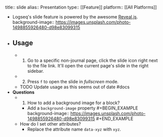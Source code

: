 title:: slide
alias:: Presentation
type:: [[Feature]]
platform:: [[All Platforms]]

- Logseq's slide feature is powered by the awesome [Reveal.js](https://revealjs.com/).
  background-image:: https://images.unsplash.com/photo-1498855926480-d98e83099315
- ## Usage
	- 1. Go to a specific non-journal page, click the slide icon right next to the file link.
	  It'll open the current page's slide in the right sidebar.
	- 2. Press `f` to open the slide in _fullscreen_ mode.
	- TODO Update usage as this seems out of date #docs
- **Questions**
	- 1. How to add a background image for a block?
		- Add a `background-image` property
		  #+BEGIN_EXAMPLE
		  background-image:: https://images.unsplash.com/photo-1498855926480-d98e83099315
		  #+END_EXAMPLE
	- How do I set other attributes?
		- Replace the attribute name `data-xyz` with `xyz`.
